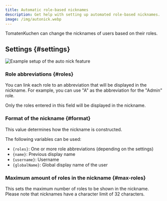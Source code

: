 ```yaml
---
title: Automatic role-based nicknames
description: Get help with setting up automated role-based nicknames.
image: /img/autonick.webp
---
```


TomatenKuchen can change the nicknames of users based on their roles.

## Settings {#settings}

![Example setup of the auto nick feature](/img/autonick.webp)

### Role abbreviations {#roles}

You can link each role to an abbreviation that will be displayed in the nickname. For example, you can use "A" as the abbreviation for the "Admin" role.

Only the roles entered in this field will be displayed in the nickname.

### Format of the nickname {#format}

This value determines how the nickname is constructed.

The following variables can be used:
- `{roles}`: One or more role abbreviations (depending on the settings)
- `{name}`: Previous display name
- `{username}`: Username
- `{globalName}`: Global display name of the user

### Maximum amount of roles in the nickname {#max-roles}

This sets the maximum number of roles to be shown in the nickname. Please note that nicknames have a character limit of 32 characters.
